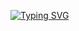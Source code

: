 [![Typing SVG](https://readme-typing-svg.herokuapp.com?font=Kanit&weight=500&size=30&pause=1000&color=000000F2&center=true&vCenter=true&width=500&lines=Hi+there!+I'm+Praveen+Kumar;%7CPassionate+Frontend+Developer+%7C;%7C+Designer+Artist+%26+Web+AR%2FVR+Enthusiast+%7C)](https://git.io/typing-svg)
